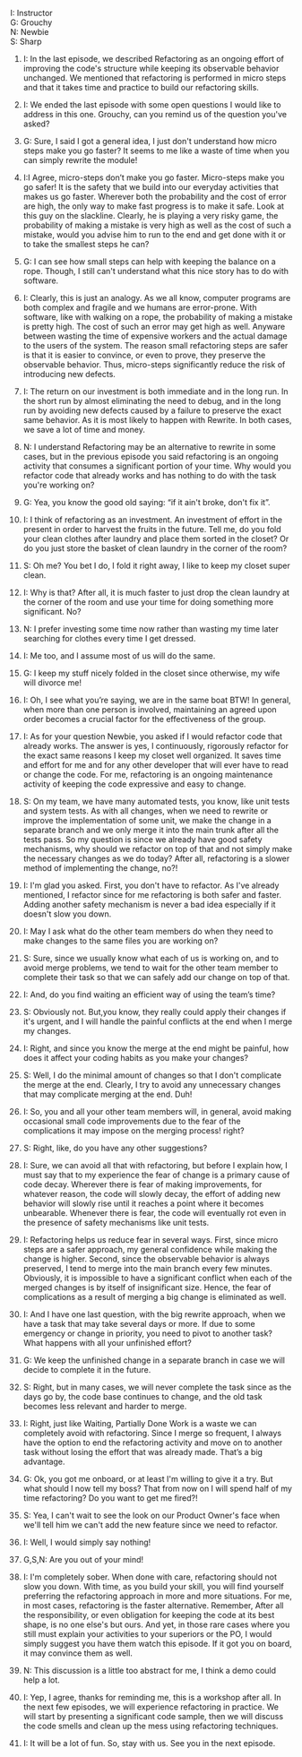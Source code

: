 I: Instructor<br>
G: Grouchy<br>
N: Newbie<br>
S: Sharp<br>

1. I: In the last episode, we described Refactoring as an ongoing effort of improving the code's structure while keeping its observable behavior unchanged. We mentioned that refactoring is performed in micro steps and that it takes time and practice to build our refactoring skills.
1. I: We ended the last episode with some open questions I would like to address in this one. Grouchy, can you remind us of the question you've asked?

1. G: Sure, I said I got a general idea, I just don't understand how micro steps make you go faster? It seems to me like a waste of time when you can simply rewrite the module!

1. I:I Agree, micro-steps don’t make you go faster. Micro-steps make you go safer! It is the safety that we build into our everyday activities that makes us go faster. Wherever both the probability and the cost of error are high, the only way to make fast progress is to make it safe.
Look at this guy on the slackline. Clearly, he is playing a very risky game, the probability of making a mistake is very high as well as the cost of such a mistake, would you advise him to run to the end and get done with it or to take the smallest steps he can?

1. G:  I can see how small steps can help with keeping the balance on a rope. Though, I still can't understand what this nice story has to do with software.

1. I: Clearly, this is just an analogy. As we all know, computer programs are both complex and fragile and we humans are error-prone. With software, like with walking on a rope, the probability of making a mistake is pretty high. The cost of such an error may get high as well. Anyware between wasting the time of expensive workers and the actual damage to the users of the system. The reason small refactoring steps are safer is that it is easier to convince, or even to prove, they preserve the observable behavior. Thus, micro-steps significantly reduce the risk of introducing new defects.

1. I: The return on our investment is both immediate and in the long run. In the short run by almost eliminating the need to debug, and in the long run by avoiding new defects caused by a failure to preserve the exact same behavior. As it is most likely to happen with Rewrite. In both cases, we save a lot of time and money.

1. N: I understand Refactoring may be an alternative to rewrite in some cases, but in the previous episode you said refactoring is an ongoing activity that consumes a significant portion of your time. Why would you refactor code that already works and has nothing to do with the task you're working on?

1. G: Yea, you know the good old saying: “if it ain't broke, don't fix it”.

1. I: I think of refactoring as an investment. An investment of effort in the present in order to harvest the fruits in the future. Tell me, do you fold your clean clothes after laundry and place them sorted in the closet? Or do you just store the basket of clean laundry in the corner of the room?

1. S: Oh me? You bet I do, I fold it right away, I like to keep my closet super clean.

1. I: Why is that? After all, it is much faster to just drop the clean laundry at the corner of the room and use your time for doing something more significant. No?

1. N: I prefer investing some time now rather than wasting my time later searching for clothes every time I get dressed.

1. I: Me too, and I assume most of us will do the same.

1. G: I keep my stuff nicely folded in the closet since otherwise, my wife will divorce me!

1. I: Oh, I see what you’re saying, we are in the same boat BTW! In general, when more than one person is involved, maintaining an agreed upon order becomes a crucial factor for the effectiveness of the group.

1. I: As for your question Newbie, you asked if I would refactor code that already works. The answer is yes, I continuously, rigorously refactor for the exact same reasons I keep my closet well organized. It saves time and effort for me and for any other developer that will ever have to read or change the code. For me, refactoring is an ongoing maintenance activity of keeping the code expressive and easy to change.

1. S: On my team, we have many automated tests, you know, like unit tests and system tests. As with all changes, when we need to rewrite or improve the implementation of some unit, we make the change in a separate branch and we only merge it into the main trunk after all the tests pass. So my question is since we already have good safety mechanisms, why should we refactor on top of that and not simply make the necessary changes as we do today? After all, refactoring is a slower method of implementing the change, no?!

1. I: I'm glad you asked. First, you don't have to refactor. As I've already mentioned, I refactor since for me refactoring is both safer and faster. Adding another safety mechanism is never a bad idea especially if it doesn't slow you down.

1. I: May I ask what do the other team members do when they need to make changes to the same files you are working on?

1. S: Sure, since we usually know what each of us is working on, and to avoid merge problems, we tend to wait for the other team member to complete their task so that we can safely add our change on top of that.

1. I: And, do you find waiting an efficient way of using the team’s time?

1. S: Obviously not. But,you know, they really could apply their changes if it's urgent, and I will handle the painful conflicts at the end when I merge my changes.

1. I: Right, and since you know the merge at the end might be painful, how does it affect your coding habits as you make your changes?

1. S: Well, I do the minimal amount of changes so that I don't complicate the merge at the end. 
Clearly, I try to avoid any unnecessary changes that may complicate merging at the end. Duh!

1. I: So, you and all your other team members will, in general, avoid making occasional small code improvements due to the fear of the complications it may impose on the merging process! right?

1. S: Right, like, do you have any other suggestions?

1. I: Sure, we can avoid all that with refactoring, but before I explain how, I must say that to my experience the fear of change is a primary cause of code decay. Wherever there is fear of making improvements, for whatever reason, the code will slowly decay, the effort of adding new behavior will slowly rise until it reaches a point where it becomes unbearable. Whenever there is fear, the code will eventually rot even in the presence of safety mechanisms like unit tests.

1. I: Refactoring helps us reduce fear in several ways. First, since micro steps are a safer approach, my general confidence while making the change is higher. Second, since the observable behavior is always preserved, I tend to merge into the main branch every few minutes. Obviously, it is impossible to have a significant conflict when each of the merged changes is by itself of insignificant size. Hence, the fear of complications as a result of merging a big change is eliminated as well.

1. I: And I have one last question, with the big rewrite approach, when we have a task that may take several days or more. If due to some emergency or change in priority, you need to pivot to another task? What happens with all your unfinished effort?

1. G: We keep the unfinished change in a separate branch in case we will decide to complete it in the future.

1. S: Right, but in many cases, we will never complete the task since as the days go by, the code base continues to change, and the old task becomes less relevant and harder to merge.

1. I: Right, just like Waiting, Partially Done Work is a waste we can completely avoid with refactoring.
Since I merge so frequent, I always have the option to end the refactoring activity and move on to another task without losing the effort that was already made. That’s a big advantage.

1. G: Ok, you got me onboard, or at least I'm willing to give it a try. But what should I now tell my boss? That from now on I will spend half of my time refactoring? Do you want to get me fired?!
1. S: Yea, I can't wait to see the look on our Product Owner's face when we'll tell him we can't add the new feature since we need to refactor.

1. I: Well, I would simply say nothing!

1. G,S,N: Are you out of your mind!

1. I: I'm completely sober. When done with care, refactoring should not slow you down. With time, as you build your skill, you will find yourself preferring the refactoring approach in more and more situations. For me, in most cases, refactoring is the faster alternative. Remember, After all the responsibility, or even obligation for keeping the code at its best shape, is no one else's but ours. And yet, in those rare cases where you still must explain your activities to your superiors or the PO, I would simply suggest you have them watch this episode. If it got you on board, it may convince them as well.

1. N: This discussion is a little too abstract for me, I think a demo could help a lot.

1. I: Yep, I agree, thanks for reminding me, this is a workshop after all. 
In the next few episodes, we will experience refactoring in practice. 
We will start by presenting a significant code sample, then we will discuss the code smells and clean up the mess using refactoring techniques.

1. I: It will be a lot of fun. So, stay with us. See you in the next episode.

